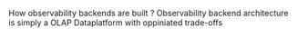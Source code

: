 How observability backends are built ? Observability backend architecture is simply a OLAP Dataplatform with oppiniated trade-offs